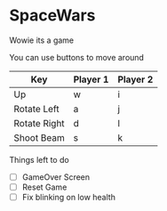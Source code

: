 # SpaceWars
Wowie its a game

You can use buttons to move around

Key | Player 1 | Player 2 |
----| -------- | -------- |
Up  | w | i |
Rotate Left | a | j |
Rotate Right | d | l |
Shoot Beam | s | k |

Things left to do
- [ ] GameOver Screen
- [ ] Reset Game
- [ ] Fix blinking on low health
